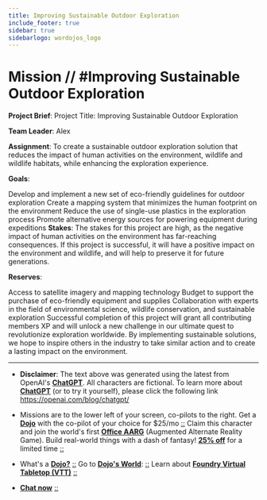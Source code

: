 ```yaml
---
title: Improving Sustainable Outdoor Exploration
include_footer: true
sidebar: true
sidebarlogo: wordojos_logo
---
```

# Mission // #Improving Sustainable Outdoor Exploration

**Project Brief**:
Project Title: Improving Sustainable Outdoor Exploration

**Team Leader**: Alex

**Assignment**:
To create a sustainable outdoor exploration solution that reduces the impact of human activities on the environment, wildlife and wildlife habitats, while enhancing the exploration experience.

**Goals**:

Develop and implement a new set of eco-friendly guidelines for outdoor exploration
Create a mapping system that minimizes the human footprint on the environment
Reduce the use of single-use plastics in the exploration process
Promote alternative energy sources for powering equipment during expeditions
**Stakes**:
The stakes for this project are high, as the negative impact of human activities on the environment has far-reaching consequences. If this project is successful, it will have a positive impact on the environment and wildlife, and will help to preserve it for future generations.

**Reserves**:

Access to satellite imagery and mapping technology
Budget to support the purchase of eco-friendly equipment and supplies
Collaboration with experts in the field of environmental science, wildlife conservation, and sustainable exploration
Successful completion of this project will grant all contributing members XP and will unlock a new challenge in our ultimate quest to revolutionize exploration worldwide. By implementing sustainable solutions, we hope to inspire others in the industry to take similar action and to create a lasting impact on the environment.

---

* **Disclaimer**: The text above was generated using the latest from OpenAI's [**ChatGPT**](https://openai.com/blog/chatgpt/).  All characters are fictional.  To learn more about [**ChatGPT**](https://openai.com/blog/chatgpt/) (or to try it yourself), please click the following link https://openai.com/blog/chatgpt/

* Missions are to the lower left of your screen, co-pilots to the right. Get a [**Dojo**](https://workmates.live/marketplace) with the co-pilot of your choice for $25/mo [::](https://workmates.live/marketplace)  Claim this character and join the world's first [**Office AARG**](https://dojos.world) (Augmented Alternate Reality Game). Build real-world things with a dash of fantasy! [**25% off**](https://blog.workmates.live/deal-on-a-dojo) for a limited time [::](https://blog.workmates.live/deal-on-a-dojo) 

* What's a [**Dojo?**](https://workdojos.com) [::](https://workdojos.com)  Go to [**Dojo's World**](https://dojos.world): [::](https://dojos.world)  Learn about [**Foundry Virtual Tabletop (VTT)**](https://foundryvtt.com) [::](https://foundryvtt.com/)

* [**Chat now**](https://chat.workmates.live/channel/support) [::](https://chat.workmates.live/channel/support)